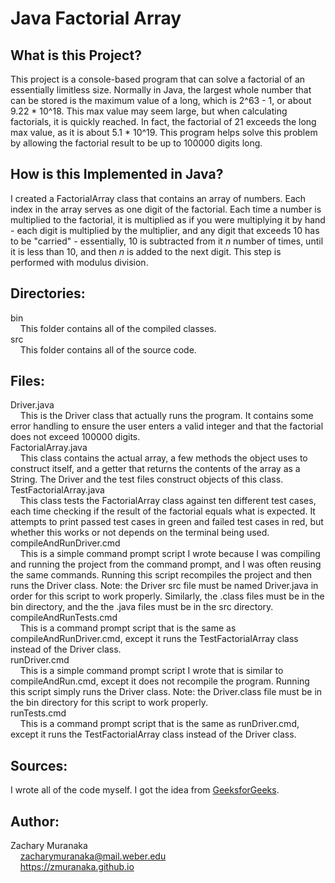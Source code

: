 # Java Factorial Array

## What is this Project?

This project is a console-based program that can solve a factorial of an essentially limitless size. Normally in Java, the largest whole number that can be stored is the maximum value of a long, which is 2^63 - 1, or about 9.22 * 10^18. This max value may seem large, but when calculating factorials, it is quickly reached. In fact, the factorial of 21 exceeds the long max value, as it is about 5.1 * 10^19. This program helps solve this problem by allowing the factorial result to be up to 100000 digits long.

## How is this Implemented in Java?

I created a FactorialArray class that contains an array of numbers. Each index in the array serves as one digit of the factorial. Each time a number is multiplied to the factorial, it is multiplied as if you were multiplying it by hand - each digit is multiplied by the multiplier, and any digit that exceeds 10 has to be "carried" - essentially, 10 is subtracted from it *n* number of times, until it is less than 10, and then *n* is added to the next digit. This step is performed with modulus division.

## Directories:

bin  
&nbsp;&nbsp;&nbsp;&nbsp;This folder contains all of the compiled classes.  
src  
&nbsp;&nbsp;&nbsp;&nbsp;This folder contains all of the source code.

## Files:

Driver.java  
&nbsp;&nbsp;&nbsp;&nbsp;This is the Driver class that actually runs the program. It contains some error handling to ensure the user enters a valid integer and that the factorial does not exceed 100000 digits.  
FactorialArray.java  
&nbsp;&nbsp;&nbsp;&nbsp;This class contains the actual array, a few methods the object uses to construct itself, and a getter that returns the contents of the array as a String. The Driver and the test files construct objects of this class.  
TestFactorialArray.java  
&nbsp;&nbsp;&nbsp;&nbsp;This class tests the FactorialArray class against ten different test cases, each time checking if the result of the factorial equals what is expected. It attempts to print passed test cases in green and failed test cases in red, but whether this works or not depends on the terminal being used.  
compileAndRunDriver.cmd  
&nbsp;&nbsp;&nbsp;&nbsp;This is a simple command prompt script I wrote because I was compiling and running the project from the command prompt, and I was often reusing the same commands. Running this script recompiles the project and then runs the Driver class. Note: the Driver src file must be named Driver.java in order for this script to work properly. Similarly, the .class files must be in the bin directory, and the the .java files must be in the src directory.  
compileAndRunTests.cmd  
&nbsp;&nbsp;&nbsp;&nbsp;This is a command prompt script that is the same as compileAndRunDriver.cmd, except it runs the TestFactorialArray class instead of the Driver class.  
runDriver.cmd  
&nbsp;&nbsp;&nbsp;&nbsp;This is a simple command prompt script I wrote that is similar to compileAndRun.cmd, except it does not recompile the program. Running this script simply runs the Driver class. Note: the Driver.class file must be in the bin directory for this script to work properly.  
runTests.cmd  
&nbsp;&nbsp;&nbsp;&nbsp;This is a command prompt script that is the same as runDriver.cmd, except it runs the TestFactorialArray class instead of the Driver class.

## Sources:

I wrote all of the code myself. I got the idea from [GeeksforGeeks](https://www.geeksforgeeks.org/factorial-of-an-array-of-integers/).

## Author:

Zachary Muranaka  
&nbsp;&nbsp;&nbsp;&nbsp;zacharymuranaka@mail.weber.edu  
&nbsp;&nbsp;&nbsp;&nbsp;https://zmuranaka.github.io
